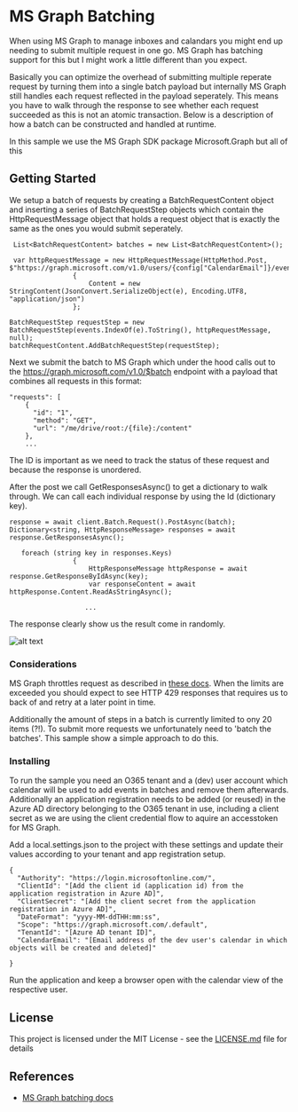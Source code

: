 # MS Graph Batching

When using MS Graph to manage inboxes and calandars you might end up needing to submit multiple request in one go. MS Graph has batching support for this but I might work a little different than you expect. 

Basically you can optimize the overhead of submitting multiple reperate request by turning them into a single batch payload but internally MS Graph still handles each request reflected in the payload seperately. This means you have to walk through the response to see whether each request succeeded as this is not an atomic transaction. Below is a description of how a batch can be constructed and handled at runtime.

In this sample we use the MS Graph SDK package Microsoft.Graph but all of this 

## Getting Started

We setup a batch of requests by creating a BatchRequestContent object and inserting a series of BatchRequestStep objects which contain the HttpRequestMessage object that holds a request object that is exactly the same as the ones you would submit seperately.

```
 List<BatchRequestContent> batches = new List<BatchRequestContent>();
 
 var httpRequestMessage = new HttpRequestMessage(HttpMethod.Post, $"https://graph.microsoft.com/v1.0/users/{config["CalendarEmail"]}/events")
                {
                    Content = new StringContent(JsonConvert.SerializeObject(e), Encoding.UTF8, "application/json")
                };

BatchRequestStep requestStep = new BatchRequestStep(events.IndexOf(e).ToString(), httpRequestMessage, null);
batchRequestContent.AddBatchRequestStep(requestStep);
 ```
Next we submit the batch to MS Graph which under the hood calls out to the https://graph.microsoft.com/v1.0/$batch endpoint with a payload that combines all requests in this format:

```
"requests": [
    {
      "id": "1",
      "method": "GET",
      "url": "/me/drive/root:/{file}:/content"
    },
    ...
```
The ID is important as we need to track the status of these request and because the response is unordered.

After the post we call GetResponsesAsync() to get a dictionary to walk through. We can call each individual response by using the Id (dictionary key).


```
response = await client.Batch.Request().PostAsync(batch);
Dictionary<string, HttpResponseMessage> responses = await response.GetResponsesAsync();

   foreach (string key in responses.Keys)
                {
                    HttpResponseMessage httpResponse = await response.GetResponseByIdAsync(key);
                    var responseContent = await httpResponse.Content.ReadAsStringAsync();

                   ...
```

The response clearly show us the result come in randomly.

![alt text](https://github.com/valeryjacobs/MSGraphBatch/edit/master/images/unorderedresponse.png "Unordered response")


### Considerations

MS Graph throttles request as described in [these docs](https://docs.microsoft.com/en-us/graph/throttling#outlook-service-limits). When the limits are exceeded you should expect to see HTTP 429 responses that requires us to back of and retry at a later point in time.

Additionally the amount of steps in a batch is currently limited to ony 20 items (?!). To submit more requests we unfortunately need to 'batch the batches'. This sample show a simple approach to do this.


### Installing

To run the sample you need an O365 tenant and a (dev) user account which calendar will be used to add events in batches and remove them afterwards. Additionally an application registration needs to be added (or reused) in the Azure AD directory belonging to the O365 tenant in use, including a client secret as we are using the client credential flow to aquire an accesstoken for MS Graph.

Add a local.settings.json to the project with these settings and update their values according to your tenant and app registration setup.

```
{
  "Authority": "https://login.microsoftonline.com/",
  "ClientId": "[Add the client id (application id) from the application registration in Azure AD]",
  "ClientSecret": "[Add the client secret from the application registration in Azure AD]",
  "DateFormat": "yyyy-MM-ddTHH:mm:ss",
  "Scope": "https://graph.microsoft.com/.default",
  "TenantId": "[Azure AD tenant ID]",
  "CalendarEmail": "[Email address of the dev user's calendar in which objects will be created and deleted]"

}
```

Run the application and keep a browser open with the calendar view of the respective user.

## License

This project is licensed under the MIT License - see the [LICENSE.md](LICENSE.md) file for details

## References

* [MS Graph batching docs](https://docs.microsoft.com/en-us/graph/json-batching)

